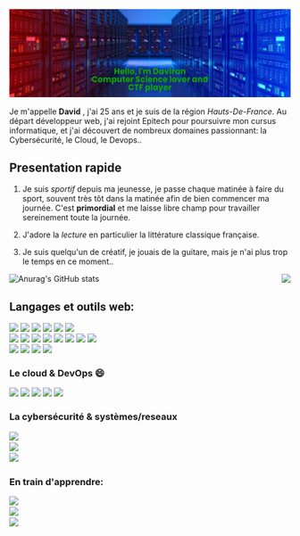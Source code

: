 <img alt="My banner" src="https://raw.githubusercontent.com/Daviran/Daviran/main/banner.png" />

Je m'appelle **David** , j'ai 25 ans et je suis de la région *Hauts-De-France*. Au départ développeur web, j'ai rejoint Epitech pour poursuivre mon cursus informatique, et j'ai découvert de nombreux domaines passionnant: la Cybersécurité, le Cloud, le Devops..

## Presentation rapide

1. Je suis _sportif_ depuis ma jeunesse, je passe chaque matinée à faire du sport, souvent très tôt dans la matinée afin de bien commencer ma journée. C'est **primordial** et me laisse libre champ pour travailler sereinement toute la journée.

2. J'adore la _lecture_ en particulier la littérature classique française.
   
3.  Je suis quelqu'un de créatif, je jouais de la guitare, mais je n'ai plus trop le temps en ce moment..

![Anurag's GitHub stats](https://github-readme-stats.vercel.app/api?username=Daviran&show_icons=true&theme=synthwave) <img align="right" src="https://github-readme-stats.vercel.app/api/top-langs/?username=Daviran&theme=synthwave" />

<div align='left'>
   <h2 style='font-family: "Roboto", sans-serif; display:flex;align-items:center;'> Langages et outils web: </h2>
        <img src="https://img.shields.io/badge/HTML5-E34F26?style=for-the-badge&logo=html5&logoColor=white" />
        <img src="https://img.shields.io/badge/React-20232A?style=for-the-badge&logo=react&logoColor=61DAFB" />
        <img src="https://img.shields.io/badge/Vue.js-35495E?style=for-the-badge&logo=vuedotjs&logoColor=4FC08D" />
        <img src="https://img.shields.io/badge/CSS3-1572B6?style=for-the-badge&logo=css3&logoColor=white" />
        <img src="https://img.shields.io/badge/Sass-CC6699?style=for-the-badge&logo=sass&logoColor=white" />
        <img src="https://img.shields.io/badge/Bulma-00D1B2?style=for-the-badge&logo=Bulma&logoColor=white" /><br>
        <img src="https://img.shields.io/badge/JavaScript-323330?style=for-the-badge&logo=javascript&logoColor=F7DF1E" />
        <img src="https://img.shields.io/badge/Node.js-339933?style=for-the-badge&logo=nodedotjs&logoColor=white" />
        <img src="https://img.shields.io/badge/npm-CB3837?style=for-the-badge&logo=npm&logoColor=white" />
        <img src="https://img.shields.io/badge/Express.js-000000?style=for-the-badge&logo=express&logoColor=white" />
        <img src="https://img.shields.io/badge/json-5E5C5C?style=for-the-badge&logo=json&logoColor=white" />
        <img src="https://img.shields.io/badge/PostgreSQL-316192?style=for-the-badge&logo=postgresql&logoColor=white" />
        <img src="https://img.shields.io/badge/MongoDB-4EA94B?style=for-the-badge&logo=mongodb&logoColor=white" />
        <img src="https://img.shields.io/badge/MariaDB-003545?style=for-the-badge&logo=mariadb&logoColor=white" /><br>
        <img src="https://img.shields.io/badge/Git-F05032?style=for-the-badge&logo=git&logoColor=white" />
        <img src="https://img.shields.io/badge/Insomnia-5849be?style=for-the-badge&logo=Insomnia&logoColor=white" />
         <img src="https://img.shields.io/badge/Visual_Studio_Code-0078D4?style=for-the-badge&logo=visual%20studio%20code&logoColor=white" />
         <img src="https://img.shields.io/badge/Java-323330?style=for-the-badge&logo=java&logoColor=F7DF1E" />
   
   <h3> Le cloud & DevOps 😄 </h3>
        <img src="https://img.shields.io/badge/AWS-%23FF9900.svg?style=for-the-badge&logo=amazon-aws&logoColor=white" />
        <img src="https://img.shields.io/badge/GCP-5849be?style=for-the-badge&logo=gcp&logoColor=white" />
        <img src="https://img.shields.io/badge/docker-316192?style=for-the-badge&logo=docker&logoColor=white" />
        <img src="https://img.shields.io/badge/kubernetes-5849be?style=for-the-badge&logo=kubernetes&logoColor=white" />
        <img src="https://img.shields.io/badge/jenkins-CB3837?style=for-the-badge&logo=jenkins&logoColor=white" />
   
   <h3> La cybersécurité & systèmes/reseaux </h3>
        <img src="https://img.shields.io/badge/Linux-FCC624?style=for-the-badge&logo=linux&logoColor=black" /><br>
         <img src="https://img.shields.io/badge/Kali-E34F26?style=for-the-badge&logo=kali&logoColor=black" /><br>
        <img src="https://img.shields.io/badge/Python-FFD43B?style=for-the-badge&logo=python&logoColor=darkgreen" /><br>

   <h3> En train d'apprendre: </h3>
    <img src="https://img.shields.io/badge/Flutter-FCC624?style=for-the-badge&logo=flutter&logoColor=yellow" /><br>
         <img src="https://img.shields.io/badge/Bash-E34F26?style=for-the-badge&logo=bash&logoColor=black" /><br>
        <img src="https://img.shields.io/badge/Python-FFD43B?style=for-the-badge&logo=python&logoColor=darkgreen" /><br>
</div>

